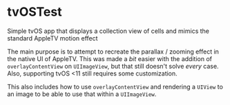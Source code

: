 # tvOSTest
Simple tvOS app that displays a collection view of cells and mimics the standard AppleTV motion effect

The main purpose is to attempt to recreate the parallax / zooming effect in the native UI of AppleTV. This was made a _bit_ easier with the addition of `overlayContentView` on `UIImageView`, but that still doesn't solve _every_ case. Also, supporting tvOS <11 still requires some customization.

This also includes how to use `overlayContentView` and rendering a `UIView` to an image to be able to use that within a `UIImageView`.
